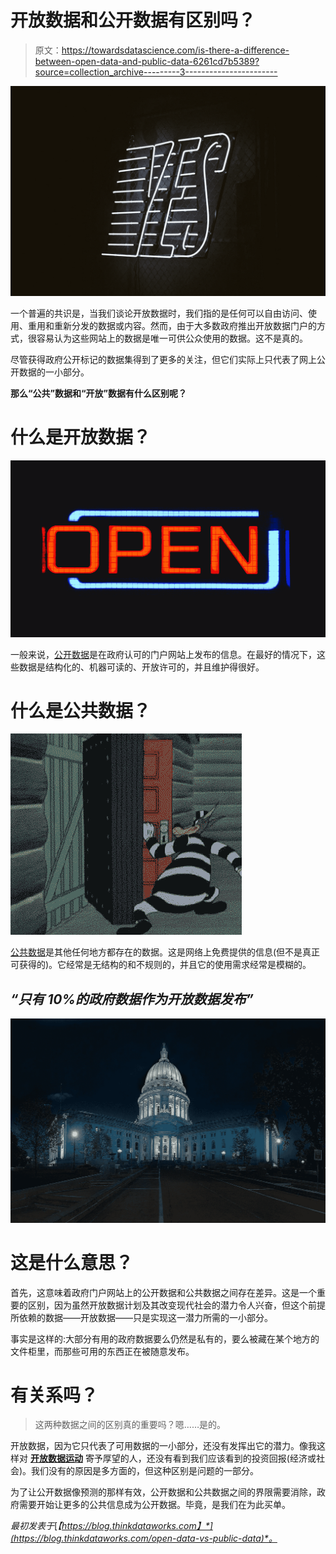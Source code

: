 # 开放数据和公开数据有区别吗？

> 原文：<https://towardsdatascience.com/is-there-a-difference-between-open-data-and-public-data-6261cd7b5389?source=collection_archive---------3----------------------->

![](img/78bb7c0b78e63a5d8ade7af8b07739ec.png)

一个普遍的共识是，当我们谈论开放数据时，我们指的是任何可以自由访问、使用、重用和重新分发的数据或内容。然而，由于大多数政府推出开放数据门户的方式，很容易认为这些网站上的数据是唯一可供公众使用的数据。这不是真的。

尽管获得政府公开标记的数据集得到了更多的关注，但它们实际上只代表了网上公开数据的一小部分。

**那么“公共”数据和“开放”数据有什么区别呢？**

# 什么是开放数据？

![](img/818578f9f211285144cb16b1ce22c8fc.png)

一般来说，[公开数据](https://portal0.cf.opendata.inter.sandbox-toronto.ca/)是在政府认可的门户网站上发布的信息。在最好的情况下，这些数据是结构化的、机器可读的、开放许可的，并且维护得很好。

# 什么是公共数据？

![](img/521fafb88f477fff2702e979f355850a.png)

[公共数据](https://www.google.com/publicdata/directory)是其他任何地方都存在的数据。这是网络上免费提供的信息(但不是真正可获得的)。它经常是无结构的和不规则的，并且它的使用需求经常是模糊的。

## ***“只有 10%的政府数据作为开放数据发布”***

![](img/c6a4fc07079674c1c90fe7a6545b20f8.png)

# 这是什么意思？

首先，这意味着政府门户网站上的公开数据和公共数据之间存在差异。这是一个重要的区别，因为虽然开放数据计划及其改变现代社会的潜力令人兴奋，但这个前提所依赖的数据——开放数据——只是实现这一潜力所需的一小部分。

事实是这样的:大部分有用的政府数据要么仍然是私有的，要么被藏在某个地方的文件柜里，而那些可用的东西正在被随意发布。

# 有关系吗？

> 这两种数据之间的区别真的重要吗？嗯……是的。

开放数据，因为它只代表了可用数据的一小部分，还没有发挥出它的潜力。像我这样对 [**开放数据运动**](https://blog.thinkdataworks.com/bridging-the-digital-divide) 寄予厚望的人，还没有看到我们应该看到的投资回报(经济或社会)。我们没有的原因是多方面的，但这种区别是问题的一部分。

为了让公开数据像预测的那样有效，公开数据和公共数据之间的界限需要消除，政府需要开始让更多的公共信息成为公开数据。毕竟，是我们在为此买单。

*最初发表于*[*【https://blog.thinkdataworks.com】*](https://blog.thinkdataworks.com/open-data-vs-public-data)*。*
